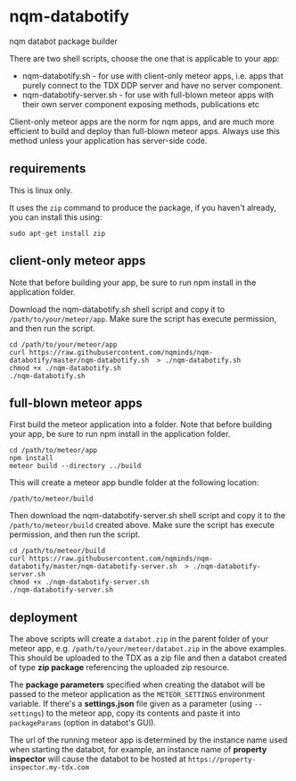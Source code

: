 # nqm-databotify
nqm databot package builder

There are two shell scripts, choose the one that is applicable to your app:

* nqm-databotify.sh - for use with client-only meteor apps, i.e. apps that purely connect to the TDX DDP server and have no 
server component.  
* nqm-databotify-server.sh - for use with full-blown meteor apps with their own server component exposing methods, publications etc

Client-only meteor apps are the norm for nqm apps, and are much more efficient to build and deploy than full-blown meteor 
apps. Always use this method unless your application has server-side code.

## requirements
This is linux only.

It uses the `zip` command to produce the package, if you haven't already, you can install this using:

```
sudo apt-get install zip
```

## client-only meteor apps
Note that before building your app, be sure to run npm install in the application folder.

Download the nqm-databotify.sh shell script and copy it to `/path/to/your/meteor/app`. Make sure the script has execute 
permission, and then run the script.

```
cd /path/to/your/meteor/app
curl https://raw.githubusercontent.com/nqminds/nqm-databotify/master/nqm-databotify.sh  > ./nqm-databotify.sh
chmod +x ./nqm-databotify.sh
./nqm-databotify.sh
``` 

## full-blown meteor apps
First build the meteor application into a folder. Note that before building your app, be sure to run npm install
in the application folder.

```
cd /path/to/meteor/app
npm install
meteor build --directory ../build
```

This will create a meteor app bundle folder at the following location:

```
/path/to/meteor/build
```

Then download the nqm-databotify-server.sh shell script and copy it to the `/path/to/meteor/build` created above. Make sure the script has execute 
permission, and then run the script.

```
cd /path/to/meteor/build
curl https://raw.githubusercontent.com/nqminds/nqm-databotify/master/nqm-databotify-server.sh  > ./nqm-databotify-server.sh
chmod +x ./nqm-databotify-server.sh
./nqm-databotify-server.sh
``` 

## deployment
The above scripts will create a `databot.zip` in the parent folder of your meteor app, e.g. `/path/to/your/meteor/databot.zip` in 
the above examples. 
This should be uploaded to the TDX as a zip file and then a databot created of type **zip package** referencing the uploaded zip resource.

The **package parameters** specified when creating the databot will be passed to the meteor application as the 
`METEOR_SETTINGS` environment variable. If there's a **settings.json** file given as a parameter (using ```--settings```) to the meteor app, copy its contents and paste it into ```packageParams``` (option in databot's GUI).

The url of the running meteor app is determined by the instance name used when starting the databot,
for example, an instance name of **property inspector** will cause the databot to be hosted at 
`https://property-inspector.my-tdx.com`
